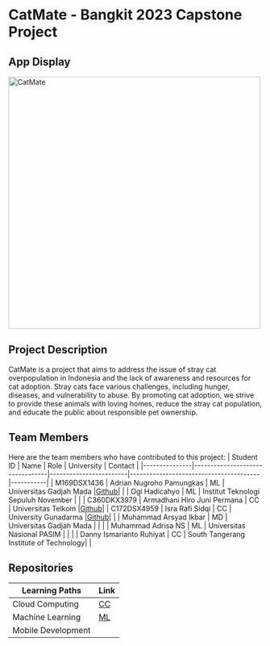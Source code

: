 # CatMate - Bangkit 2023 Capstone Project
## App Display
<img src="https://cdn.discordapp.com/attachments/1111242814186070120/1119286065740660746/Frame_43_1.png" alt="CatMate" width="500">

## Project Description
CatMate is a project that aims to address the issue of stray cat overpopulation in Indonesia and the lack of awareness and resources for cat adoption. Stray cats face various challenges, including hunger, diseases, and vulnerability to abuse. By promoting cat adoption, we strive to provide these animals with loving homes, reduce the stray cat population, and educate the public about responsible pet ownership.

## Team Members
Here are the team members who have contributed to this project:
| Student ID       | Name                            | Role                   | University                 | Contact    |
|---------------|---------------------------------|------------------------|----------------------------------------|-----------|
| M169DSX1436     | Adrian Nugroho Pamungkas        | ML                     | Universitas Gadjah Mada               |[Github](https://github.com/dr14nium)|
|      | Ogi Hadicahyo                   | ML                     | Institut Teknologi Sepuluh November    |     |
| C360DKX3979     | Armadhani Hiro Juni Permana     | CC                     | Universitas Telkom                     |[Github](https://github.com/Israrafisidqi)|
| C172DSX4959     | Isra Rafi Sidqi                 | CC                     | University Gunadarma                    |[Github](https://github.com/armadhanihiro)|
|      | Muhammad Arsyad Ikbar           | MD                     | Universitas Gadjah Mada                 |     |
|      | Muhammad Adrisa NS              | ML                     | Universitas Nasional PASIM             |     |
|      | Danny Ismarianto Ruhiyat        | CC                     | South Tangerang Institute of Technology|     |

## Repositories
|Learning Paths	|Link|
|---------------|----|
|Cloud Computing	|[CC](https://github.com/armadhanihiro/catmate)|
|Machine Learning	|[ML](https://github.com/dr14nium/catmate-ml)|
|Mobile Development	||

